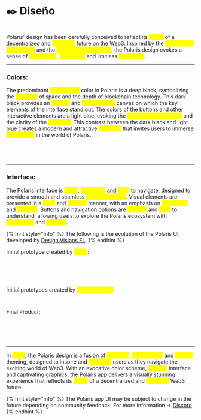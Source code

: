 # ✒️ Diseño

<figure><img src="../../.gitbook/assets/image-removebg-preview_(20)-transformed.jpeg" alt=""><figcaption></figcaption></figure>

Polaris' design has been carefully conceived to reflect its <mark style="color:yellow;">vision</mark> of a decentralized and <mark style="color:yellow;">equitable</mark> future on the Web3. Inspired by the <mark style="color:yellow;">vastness of the cosmos</mark> and the <mark style="color:yellow;">clarity of the night sky</mark>, the Polaris design evokes a sense of <mark style="color:yellow;">exploration</mark>, <mark style="color:yellow;">innovation</mark> and limitless <mark style="color:yellow;">possibility</mark>.

***

### Colors:

The predominant <mark style="color:yellow;">background</mark> color in Polaris is a deep black, symbolizing the <mark style="color:yellow;">vastness</mark> of space and the depth of blockchain technology. This dark black provides an <mark style="color:yellow;">elegant</mark> and <mark style="color:yellow;">sophisticated</mark> canvas on which the key elements of the interface stand out. The colors of the buttons and other interactive elements are a light blue, evoking the <mark style="color:yellow;">luminosity of the stars</mark> and the clarity of the <mark style="color:yellow;">night sky</mark>. This contrast between the dark black and light blue creates a modern and attractive <mark style="color:yellow;">aesthetic</mark> that invites users to immerse <mark style="color:yellow;">themselves</mark> in the world of Polaris.

<div>

<figure><img src="../../.gitbook/assets/Proyecto nuevo (3) (1).png" alt=""><figcaption></figcaption></figure>

 

<figure><img src="../../.gitbook/assets/Proyecto nuevo (4) (1).png" alt=""><figcaption></figcaption></figure>

 

<figure><img src="../../.gitbook/assets/Proyecto nuevo (5).png" alt=""><figcaption></figcaption></figure>

 

<figure><img src="../../.gitbook/assets/Proyecto nuevo (6).png" alt=""><figcaption></figcaption></figure>

</div>

***

### Interface:

The Polaris interface is <mark style="color:yellow;">clean</mark>, <mark style="color:yellow;">minimalist</mark> and <mark style="color:yellow;">easy</mark> to navigate, designed to provide a smooth and seamless <mark style="color:yellow;">user experience</mark>. Visual elements are presented in a <mark style="color:yellow;">clear</mark> and <mark style="color:yellow;">concise</mark> manner, with an emphasis on <mark style="color:yellow;">readability</mark> and <mark style="color:yellow;">usability</mark>. Buttons and navigation options are <mark style="color:yellow;">intuitive</mark> and <mark style="color:yellow;">easy</mark> to understand, allowing users to explore the Polaris ecosystem with <mark style="color:yellow;">confidence</mark> and <mark style="color:yellow;">comfort</mark>.

{% hint style="info" %}
The following is the evolution of the Polaris UI, developed by [Design Visions FL](https://designvisionsfl.com/).
{% endhint %}

Initial prototype created by <mark style="color:yellow;">Qsoft</mark>:

<div>

<figure><img src="../../.gitbook/assets/WhatsApp Image 2024-03-20 at 15.47.21.jpeg" alt=""><figcaption></figcaption></figure>

 

<figure><img src="../../.gitbook/assets/WhatsApp Image 2024-03-20 at 15.47.53.jpeg" alt=""><figcaption></figcaption></figure>

 

<figure><img src="../../.gitbook/assets/WhatsApp Image 2024-03-20 at 15.47.54.jpeg" alt=""><figcaption></figcaption></figure>

 

<figure><img src="../../.gitbook/assets/WhatsApp Image 2024-03-20 at 15.47.55.jpeg" alt=""><figcaption></figcaption></figure>

 

<figure><img src="../../.gitbook/assets/WhatsApp Image 2024-03-20 at 15.56.56.jpeg" alt=""><figcaption></figcaption></figure>

</div>



Initial prototypes created by <mark style="color:yellow;">Design Visions</mark>:

<div>

<figure><img src="../../.gitbook/assets/WhatsApp Image 2024-03-20 at 15.56.55 (2).jpeg" alt=""><figcaption></figcaption></figure>

 

<figure><img src="../../.gitbook/assets/WhatsApp Image 2024-03-20 at 15.56.08 (2).jpeg" alt=""><figcaption></figcaption></figure>

</div>

Final Product:

<div>

<figure><img src="../../.gitbook/assets/Captura desde 2024-03-20 16-18-11.png" alt=""><figcaption></figcaption></figure>

 

<figure><img src="../../.gitbook/assets/Captura desde 2024-03-20 16-17-56.png" alt=""><figcaption></figcaption></figure>

 

<figure><img src="../../.gitbook/assets/Captura desde 2024-03-20 16-17-01.png" alt=""><figcaption></figcaption></figure>

 

<figure><img src="../../.gitbook/assets/Captura desde 2024-03-20 16-16-45.png" alt=""><figcaption></figcaption></figure>

 

<figure><img src="../../.gitbook/assets/Captura desde 2024-03-20 16-16-18.png" alt=""><figcaption></figcaption></figure>

</div>

***

In <mark style="color:yellow;">short</mark>, the Polaris design is a fusion of <mark style="color:yellow;">elegance</mark>, <mark style="color:yellow;">functionality</mark> and <mark style="color:yellow;">cosmic</mark> theming, designed to inspire and <mark style="color:yellow;">captivate</mark> users as they navigate the exciting world of Web3. With an evocative color scheme, <mark style="color:yellow;">intuitive</mark> interface and captivating graphics, the Polaris app delivers a visually stunning experience that reflects its <mark style="color:yellow;">vision</mark> of a decentralized and <mark style="color:yellow;">equitable</mark> Web3 future.

{% hint style="info" %}
The Polaris app UI may be subject to change in the future depending on community feedback. For more information -> [Discord](broken-reference)
{% endhint %}

